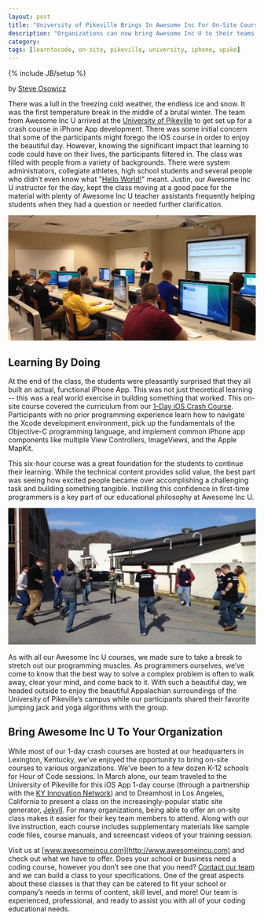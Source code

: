 ```yaml
---
layout: post
title: "University of Pikeville Brings In Awesome Inc For On-Site Course"
description: "Organizations can now bring Awesome Inc U to their teams with on-site course offerings."
category: 
tags: [learntocode, on-site, pikeville, university, iphone, upike]
---
```

{% include JB/setup %}

by [Steve Osowicz](https://plus.google.com/116958087401786058743/)

There was a lull in the freezing cold weather, the endless ice and snow. It was the first temperature break in the middle of a brutal winter. The team from Awesome Inc U arrived at the [University of Pikeville](http://www.upike.edu/) to get set up for a crash course in iPhone App development. There was some initial concern that some of the participants might forego the iOS course in order to enjoy the beautiful day. However, knowing the significant impact that learning to code could have on their lives, the participants filtered in. The class was filled with people from a variety of backgrounds. There were system administrators, collegiate athletes, high school students and several people who didn’t even know what "[Hello World!](http://en.wikipedia.org/wiki/Hello_world_program)" meant. Justin, our Awesome Inc U instructor for the day, kept the class moving at a good pace for the material with plenty of Awesome Inc U teacher assistants frequently helping students when they had a question or needed further clarification.

![Classroom for iOS course at UPike](/images/pikeville-ios-classroom.jpg)

## Learning By Doing

At the end of the class, the students were pleasantly surprised that they all built an actual, functional iPhone App. This was not just theoretical learning -- this was a real world exercise in building something that worked. This on-site course covered the curriculum from our [1-Day iOS Crash Course](http://www.awesomeincu.com/curriculum/#ios-crash). Participants with no prior programming experience learn how to navigate the Xcode development environment, pick up the fundamentals of the Objective-C programming language, and implement common iPhone app components like multiple View Controllers, ImageViews, and the Apple MapKit. 

This six-hour course was a great foundation for the students to continue their learning. While the technical content provides solid value, the best part was seeing how excited people became over accomplishing a challenging task and building something tangible. Instilling this confidence in first-time programmers is a key part of our educational philosophy at Awesome Inc U.

![Awesome Inc U participants take a stretch break on UPike campus](/images/pikeville-ios-outside.jpg)

As with all our Awesome Inc U courses, we made sure to take a break to stretch out our programming muscles. As programmers ourselves, we’ve come to know that the best way to solve a complex problem is often to walk away, clear your mind, and come back to it. With such a beautiful day, we headed outside to enjoy the beautiful Appalachian surroundings of the University of Pikeville’s campus while our participants shared their favorite jumping jack and yoga algorithms with the group.

## Bring Awesome Inc U To Your Organization

While most of our 1-day crash courses are hosted at our headquarters in Lexington, Kentucky, we’ve enjoyed the opportunity to bring on-site courses to various organizations. We’ve been to a few dozen K-12 schools for Hour of Code sessions. In March alone, our team traveled to the University of Pikeville for this iOS App 1-day course (through a partnership with the [KY Innovation Network](http://kyinnovation.com/)) and to Dreamhost in Los Angeles, California to present a class on the increasingly-popular static site generator, [Jekyll](https://www.udemy.com/jekyll-and-github-pages/?couponCode=aincwebsite). For many organizations, being able to offer an on-site class makes it easier for their key team members to attend. Along with our live instruction, each course includes supplementary materials like sample code files, course manuals, and screencast videos of your training session.

Visit us at [www.awesomeincu.com](http://www.awesomeincu.com) and check out what we have to offer. Does your school or business need a coding course, however you don’t see one that you need? [Contact our team](http://awesomeincu.com/info) and we can build a class to your specifications. One of the great aspects about these classes is that they can be catered to fit your school or company’s needs in terms of content, skill level, and more! Our team is experienced, professional, and ready to assist you with all of your coding educational needs.
